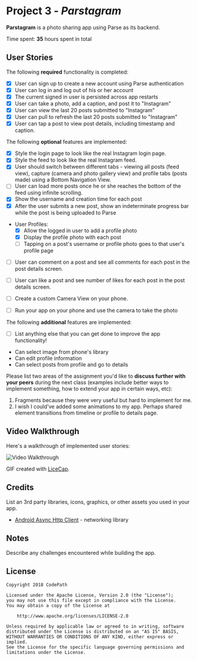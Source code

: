 # Project 3 - *Parstagram*

**Parstagram** is a photo sharing app using Parse as its backend.

Time spent: **35** hours spent in total
## User Stories

The following **required** functionality is completed:

- [x] User can sign up to create a new account using Parse authentication
- [x] User can log in and log out of his or her account
- [x] The current signed in user is persisted across app restarts
- [x] User can take a photo, add a caption, and post it to "Instagram"
- [x] User can view the last 20 posts submitted to "Instagram"
- [x] User can pull to refresh the last 20 posts submitted to "Instagram"
- [x] User can tap a post to view post details, including timestamp and caption.

The following **optional** features are implemented:

- [x] Style the login page to look like the real Instagram login page.
- [x] Style the feed to look like the real Instagram feed.
- [x] User should switch between different tabs - viewing all posts (feed view), capture (camera and photo gallery view) and profile tabs (posts made) using a Bottom Navigation View.
- [ ] User can load more posts once he or she reaches the bottom of the feed using infinite scrolling.
- [x] Show the username and creation time for each post
- [x] After the user submits a new post, show an indeterminate progress bar while the post is being uploaded to Parse
- User Profiles:
   - [x] Allow the logged in user to add a profile photo
   - [x] Display the profile photo with each post
   - [ ] Tapping on a post's username or profile photo goes to that user's profile page
- [ ] User can comment on a post and see all comments for each post in the post details screen.
- [ ] User can like a post and see number of likes for each post in the post details screen.
- [ ] Create a custom Camera View on your phone.
- [ ] Run your app on your phone and use the camera to take the photo


The following **additional** features are implemented:

- [ ] List anything else that you can get done to improve the app functionality!

- Can select image from phone's library
- Can edit profile information
- Can select posts from profile and go to details

Please list two areas of the assignment you'd like to **discuss further with your peers** during the next class (examples include better ways to implement something, how to extend your app in certain ways, etc):

1. Fragments because they were very useful but hard to implement for me. 
2. I wish I could've added some animations to my app. Perhaps shared element transitions from timeline or profile to details page.

## Video Walkthrough

Here's a walkthrough of implemented user stories:

<img src='https://github.com/mariam234/Parstagram/blob/master/instagram_walkthrough.gif' width='' alt='Video Walkthrough' />

GIF created with [LiceCap](http://www.cockos.com/licecap/).

## Credits

List an 3rd party libraries, icons, graphics, or other assets you used in your app.

- [Android Async Http Client](http://loopj.com/android-async-http/) - networking library


## Notes

Describe any challenges encountered while building the app.

## License

    Copyright 2018 CodePath

    Licensed under the Apache License, Version 2.0 (the "License");
    you may not use this file except in compliance with the License.
    You may obtain a copy of the License at

        http://www.apache.org/licenses/LICENSE-2.0

    Unless required by applicable law or agreed to in writing, software
    distributed under the License is distributed on an "AS IS" BASIS,
    WITHOUT WARRANTIES OR CONDITIONS OF ANY KIND, either express or implied.
    See the License for the specific language governing permissions and
    limitations under the License.
